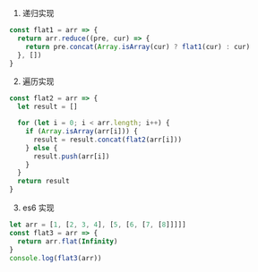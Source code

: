 1. 递归实现

```javascript
const flat1 = arr => {
  return arr.reduce((pre, cur) => {
    return pre.concat(Array.isArray(cur) ? flat1(cur) : cur)
  }, [])
}
```

2. 遍历实现

```javascript
const flat2 = arr => {
  let result = []

  for (let i = 0; i < arr.length; i++) {
    if (Array.isArray(arr[i])) {
      result = result.concat(flat2(arr[i]))
    } else {
      result.push(arr[i])
    }
  }
  return result
}
```

3. es6 实现

```javascript
let arr = [1, [2, 3, 4], [5, [6, [7, [8]]]]]
const flat3 = arr => {
  return arr.flat(Infinity)
}
console.log(flat3(arr))
```
